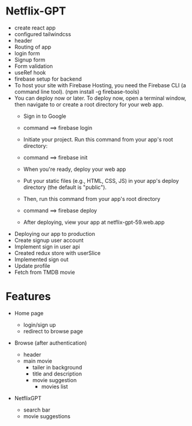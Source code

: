 # Netflix-GPT
- create react app
- configured tailwindcss
- header
- Routing of app
- login form
- Signup form
- Form validation
- useRef hook
- firebase setup for backend
- To host your site with Firebase Hosting, you need the Firebase CLI (a command line tool). (npm install -g firebase-tools)
- You can deploy now or later. To deploy now, open a terminal window, then navigate to or create a root directory for your web app.
    - Sign in to Google
    - command ==> firebase login
    - Initiate your project. Run this command from your app's root directory:

    - command ==> firebase init
    - When you're ready, deploy your web app
    - Put your static files (e.g., HTML, CSS, JS) in your app's deploy directory (the default is "public"). 
    - Then, run this command from your app's root directory

    - command ==> firebase deploy
    - After deploying, view your app at netflix-gpt-59.web.app
- Deploying our app to production
- Create signup user account
- Implement sign in user api
- Created redux store with userSlice
- Implemented sign out
- Update profile
- Fetch from TMDB movie



# Features
- Home page
    - login/sign up
    - redirect to browse page
- Browse (after authentication)
    - header
    - main movie
        - tailer in background
        - title and description
        - movie suggestion
            - movies list

- NetflixGPT
    - search bar
    - movie suggestions